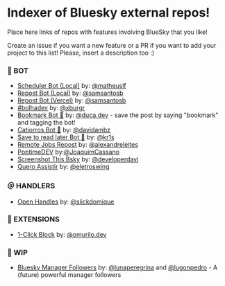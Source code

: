 # Indexer of Bluesky external repos!

Place here links of repos with features involving BlueSky that you like!

Create an issue if you want a new feature or a PR if you want to add your project to this list!
Please, insert a description too :)

### 🤖 BOT

- [Scheduler Bot (Local)](https://github.com/matheuslf/spring.boot.scheduler.bluesky) by: [@matheuslf](https://github.com/matheuslf)
- [Repost Bot (Local)](https://github.com/samsantosb/Local-Bluesky-Repost-Bot) by: [@samsantosb](https://github.com/samsantosb)
- [Repost Bot (Vercel)](https://github.com/samsantosb/Bluesky-Repost-Bot) by: [@samsantosb](https://github.com/samsantosb)
- [#bolhadev](https://bsky.app/profile/bolhadev.com) by: [@xburgr](https://bsky.app/profile/did:plc:7mcf3jopjztipcusxgeaj2vy)
- [Bookmark Bot 📌](https://bsky.app/profile/did:plc:ugr4cq2txrfg4cdro2axjgie) by: [@duca.dev](https://bsky.app/profile/did:plc:meo7jkjahpczfoo5kcs5ieeh) - save the post by saying "bookmark" and tagging the bot!
- [Catiorros Bot 🐶](https://bsky.app/profile/did:plc:uyxcilaeh56er653ip7bkpiv) by: [@davidambz](https://github.com/davidambz)
- [Save to read later Bot 🔖](https://bsky.app/profile/savetoread.bsky.social) by: [@kr1s](https://github.com/Cristuker)
- [Remote Jobs Repost](https://bsky.app/profile/remotejobs.bsky.social) by: [@alexandreleites](https://bsky.app/profile/did:plc:rpznpgbbs5dx6fmfqmdmy4l6)
- [PoptimeDEV](https://github.com/JoaquimCassano/PoptimeDEV-2.0) by:[@JoaquimCassano](https://github.com/JoaquimCassano)
- [Screenshot This Bsky](https://github.com/developerdavi/screenshot-this-bsky) by: [@developerdavi](https://github.com/developerdavi)
- [Quero Assistir](https://github.com/eletroswing/queroassistir) by: [@eletroswing](https://github.com/eletroswing)

### ＠ HANDLERS
  
- [Open Handles](https://handles.domi.zip/) by: [@slickdomique](https://github.com/SlickDomique)

### 🧩 EXTENSIONS

- [1-Click Block](https://github.com/omurilo/bsky-one-click-block) by: [@omurilo.dev](https://bsky.app/profile/omurilo.dev)

### 🚧 WIP

- [Bluesky Manager Followers](https://github.com/lunaperegrina/bluesky-followers) by: [@lunaperegrina](https://github.com/lunaperegrina) and [@lugonpedro](https://github.com/lugonpedro) - A (future) powerful manager followers
